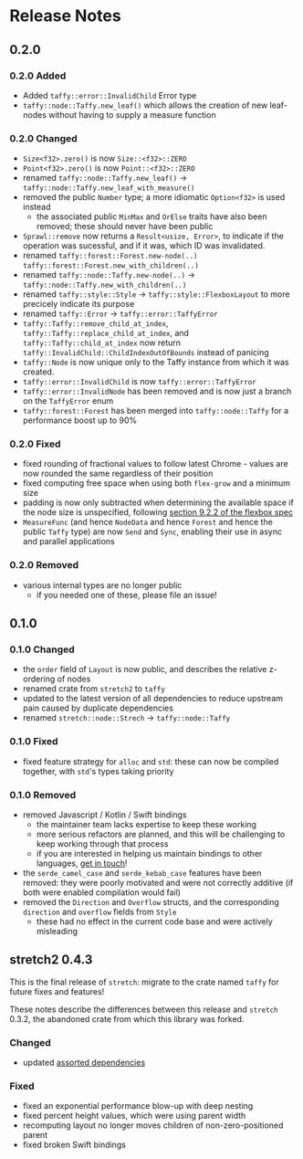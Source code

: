 # Release Notes

## 0.2.0

### 0.2.0 Added

- Added `taffy::error::InvalidChild` Error type
- `taffy::node::Taffy.new_leaf()` which allows the creation of new leaf-nodes without having to supply a measure function

### 0.2.0 Changed

- `Size<f32>.zero()` is now `Size::<f32>::ZERO`
- `Point<f32>.zero()` is now  `Point::<f32>::ZERO`
- renamed `taffy::node::Taffy.new_leaf()` -> `taffy::node::Taffy.new_leaf_with_measure()`
- removed the public `Number` type; a more idiomatic `Option<f32>` is used instead
  - the associated public `MinMax` and `OrElse` traits have also been removed; these should never have been public
- `Sprawl::remove` now returns a `Result<usize, Error>`, to indicate if the operation was sucessful, and if it was, which ID was invalidated.
- renamed `taffy::forest::Forest.new-node(..)` `taffy::forest::Forest.new_with_children(..)`
- renamed `taffy::node::Taffy.new-node(..)` -> `taffy::node::Taffy.new_with_children(..)`
- renamed `taffy::style::Style` -> `taffy::style::FlexboxLayout` to more precicely indicate its purpose
- renamed `taffy::Error` -> `taffy::error::TaffyError`
- `taffy::Taffy::remove_child_at_index`, `taffy::Taffy::replace_child_at_index`, and `taffy::Taffy::child_at_index` now return `taffy::InvalidChild::ChildIndexOutOfBounds` instead of panicing
- `taffy::Node` is now unique only to the Taffy instance from which it was created.
- `taffy::error::InvalidChild` is now `taffy::error::TaffyError`
- `taffy::error::InvalidNode` has been removed and is now just a branch on the `TaffyError` enum
- `taffy::forest::Forest` has been merged into `taffy::node::Taffy` for a performance boost up to 90%


### 0.2.0 Fixed

- fixed rounding of fractional values to follow latest Chrome - values are now rounded the same regardless of their position
- fixed computing free space when using both `flex-grow` and a minimum size
- padding is now only subtracted when determining the available space if the node size is unspecified, following [section 9.2.2 of the flexbox spec](https://www.w3.org/TR/css-flexbox-1/#line-sizing)
- `MeasureFunc` (and hence `NodeData` and hence `Forest` and hence the public `Taffy` type) are now `Send` and `Sync`, enabling their use in async and parallel applications

### 0.2.0 Removed

- various internal types are no longer public
  - if you needed one of these, please file an issue!

## 0.1.0

### 0.1.0 Changed

- the `order` field of `Layout` is now public, and describes the relative z-ordering of nodes
- renamed crate from `stretch2` to `taffy`
- updated to the latest version of all dependencies to reduce upstream pain caused by duplicate dependencies
- renamed `stretch::node::Strech` -> `taffy::node::Taffy`

### 0.1.0 Fixed

- fixed feature strategy for `alloc` and `std`: these can now be compiled together, with `std`'s types taking priority

### 0.1.0 Removed

- removed Javascript / Kotlin / Swift bindings
  - the maintainer team lacks expertise to keep these working
  - more serious refactors are planned, and this will be challenging to keep working through that process
  - if you are interested in helping us maintain bindings to other languages, [get in touch](https://github.com/DioxusLabs/taffy/discussions)!
- the `serde_camel_case` and `serde_kebab_case` features have been removed: they were poorly motivated and were not correctly additive (if both were enabled compilation would fail)
- removed the `Direction` and `Overflow` structs, and the corresponding `direction` and `overflow` fields from `Style`
  - these had no effect in the current code base and were actively misleading

## stretch2 0.4.3

This is the final release of `stretch`: migrate to the crate named `taffy` for future fixes and features!

These notes describe the differences between this release and `stretch` 0.3.2, the abandoned crate from which this library was forked.

### Changed

- updated [assorted dependencies](https://github.com/vislyhq/stretch/commit/a6491117379cea52dedc9584d892594a143e8cb0)

### Fixed

- fixed an exponential performance blow-up with deep nesting
- fixed percent height values, which were using parent width
- recomputing layout no longer moves children of non-zero-positioned parent
- fixed broken Swift bindings

